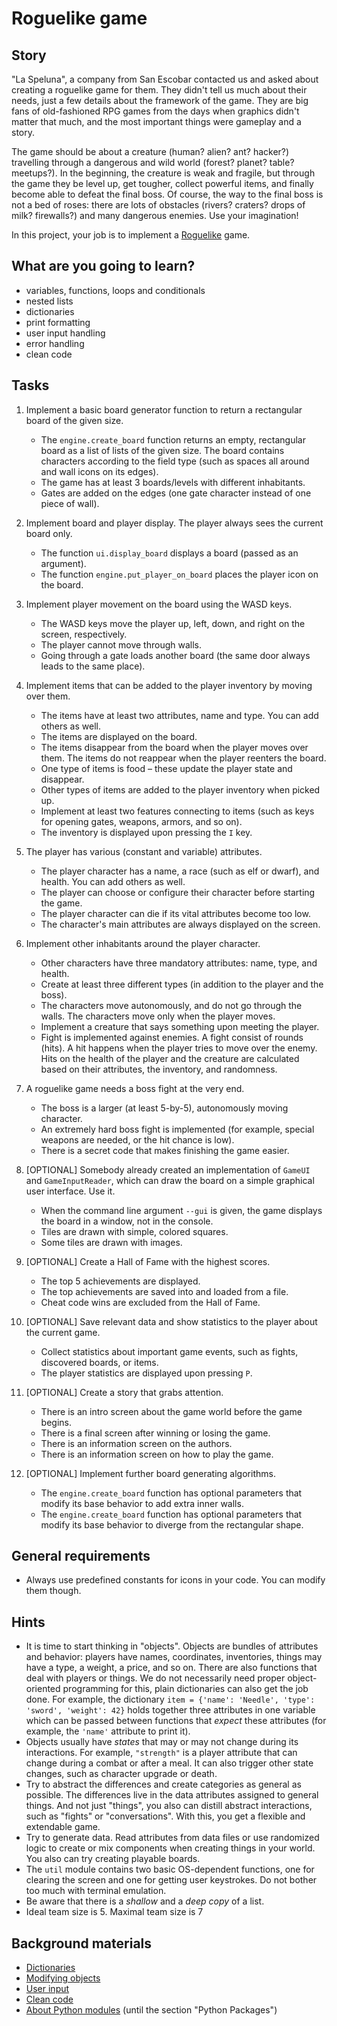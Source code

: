 # Roguelike game

## Story

"La Speluna", a company from San Escobar contacted us and asked
about creating a roguelike game for them. They didn't tell us much about
their needs, just a few details about the framework of the game. They are big
fans of old-fashioned RPG games from the days when graphics didn't matter that much,
and the most important things were gameplay and a story.

The game should be about a creature (human? alien? ant? hacker?)
travelling through a dangerous and wild world (forest? planet? table?
meetups?). In the beginning, the creature is weak and fragile, but
through the game they be level up, get tougher, collect powerful items,
and finally become able to defeat the final boss. Of course, the way to
the final boss is not a bed of roses: there are lots of obstacles (rivers?
craters? drops of milk? firewalls?) and many dangerous enemies.
Use your imagination!

In this project, your job is to implement a [Roguelike](https://en.wikipedia.org/wiki/Roguelike) game.

## What are you going to learn?

- variables, functions, loops and conditionals
- nested lists
- dictionaries
- print formatting
- user input handling
- error handling
- clean code


## Tasks

1. Implement a basic board generator function to return a rectangular board of the given size.
    - The `engine.create_board` function returns an empty, rectangular board as a list of lists of the given size. The board contains characters according to the field type (such as spaces all around and wall icons on its edges).
    - The game has at least 3 boards/levels with different inhabitants.
    - Gates are added on the edges (one gate character instead of one piece of wall).

2. Implement board and player display. The player always sees the current board only.
    - The function `ui.display_board` displays a board (passed as an argument).
    - The function `engine.put_player_on_board` places the player icon on the board.

3. Implement player movement on the board using the WASD keys.
    - The WASD keys move the player up, left, down, and right on the screen, respectively.
    - The player cannot move through walls.
    - Going through a gate loads another board (the same door always leads to the same place).

4. Implement items that can be added to the player inventory by moving over them.
    - The items have at least two attributes, name and type. You can add others as well.
    - The items are displayed on the board.
    - The items disappear from the board when the player moves over them. The items do not reappear when the player reenters the board.
    - One type of items is food – these update the player state and disappear.
    - Other types of items are added to the player inventory when picked up.
    - Implement at least two features connecting to items (such as keys for opening gates, weapons, armors, and so on).
    - The inventory is displayed upon pressing the `I` key.

5. The player has various (constant and variable) attributes.
    - The player character has a name, a race (such as elf or dwarf), and health. You can add others as well.
    - The player can choose or configure their character before starting the game.
    - The player character can die if its vital attributes become too low.
    - The character's main attributes are always displayed on the screen.

6. Implement other inhabitants around the player character.
    - Other characters have three mandatory attributes: name, type, and health.
    - Create at least three different types (in addition to the player and the boss).
    - The characters move autonomously, and do not go through the walls. The characters move only when the player moves.
    - Implement a creature that says something upon meeting the player.
    - Fight is implemented against enemies. A fight consist of rounds (hits). A hit happens when the player tries to move over the enemy. Hits on the health of the player and the creature are calculated based on their attributes, the inventory, and randomness.

7. A roguelike game needs a boss fight at the very end.
    - The boss is a larger (at least 5-by-5), autonomously moving character.
    - An extremely hard boss fight is implemented (for example, special weapons are needed, or the hit chance is low).
    - There is a secret code that makes finishing the game easier.

8. [OPTIONAL] Somebody already created an implementation of `GameUI` and `GameInputReader`, which can draw the board on a simple graphical user interface. Use it.
    - When the command line argument `--gui` is given, the game displays the board in a window, not in the console.
    - Tiles are drawn with simple, colored squares.
    - Some tiles are drawn with images.

9. [OPTIONAL] Create a Hall of Fame with the highest scores.
    - The top 5 achievements are displayed.
    - The top achievements are saved into and loaded from a file.
    - Cheat code wins are excluded from the Hall of Fame.

10. [OPTIONAL] Save relevant data and show statistics to the player about the current game.
    - Collect statistics about important game events, such as fights, discovered boards, or items.
    - The player statistics are displayed upon pressing `P`.

11. [OPTIONAL] Create a story that grabs attention.
    - There is an intro screen about the game world before the game begins.
    - There is a final screen after winning or losing the game.
    - There is an information screen on the authors.
    - There is an information screen on how to play the game.

12. [OPTIONAL] Implement further board generating algorithms.
    - The `engine.create_board` function has optional parameters that modify its base behavior to add extra inner walls.
    - The `engine.create_board` function has optional parameters that modify its base behavior to diverge from the rectangular shape.

## General requirements

- Always use predefined constants for icons in your code. You can modify them though.

## Hints

- It is time to start thinking in "objects". Objects are bundles of
  attributes and behavior: players have names, coordinates, inventories,
  things may have a type, a weight, a price, and so on. There are also
  functions that deal with players or things. We do not necessarily need
  proper object-oriented programming for this, plain dictionaries can also
  get the job done. For example, the dictionary `item = {'name': 'Needle',
  'type': 'sword', 'weight': 42}` holds together three attributes in one
  variable which can be passed between functions that _expect_ these
  attributes (for example, the `'name'` attribute to print it).
- Objects usually have _states_ that may or may not change during its
  interactions. For example, `"strength"` is a player attribute that can
  change during a combat or after a meal. It can also trigger other
  state changes, such as character upgrade or death.
- Try to abstract the differences and create categories as general
  as possible. The differences live in the data attributes
  assigned to general things. And not just "things", you also can
  distill abstract interactions, such as "fights" or "conversations". With
  this, you get a flexible and extendable game.
- Try to generate data. Read attributes from data files or use
  randomized logic to create or mix components when creating things in
  your world. You also can try creating playable boards.
- The `util` module contains two basic OS-dependent functions, one
  for clearing the screen and one for getting user keystrokes. Do not bother
  too much with terminal emulation.
- Be aware that there is a _shallow_ and a _deep copy_ of a list.
- Ideal team size is 5. Maximal team size is 7

## Background materials

- [Dictionaries](project/curriculum/materials/competencies/python-data-structures/python-dictionaries.md.html)
- [Modifying objects](project/curriculum/materials/competencies/python-data-structures/python-modifying-objects.md.html)
- [User input](project/curriculum/materials/competencies/python-basics/python-io.md.html)
- [Clean code](project/curriculum/materials/competencies/clean-code.md.html)
- [About Python modules](https://realpython.com/python-modules-packages/) (until the section "Python Packages")

